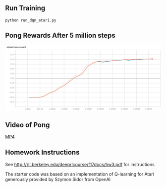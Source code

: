 ## Run Training
```
python run_dqn_atari.py
```

## Pong Rewards After 5 million steps

![Atari Pong Returns](charts/pong_5M_rewards20.png)


## Video of Pong
[MP4](videos/openaigym.video.0.7441.video002000.mp4)

## Homework Instructions

See http://rll.berkeley.edu/deeprlcourse/f17docs/hw3.pdf for instructions

The starter code was based on an implementation of Q-learning for Atari
generously provided by Szymon Sidor from OpenAI

